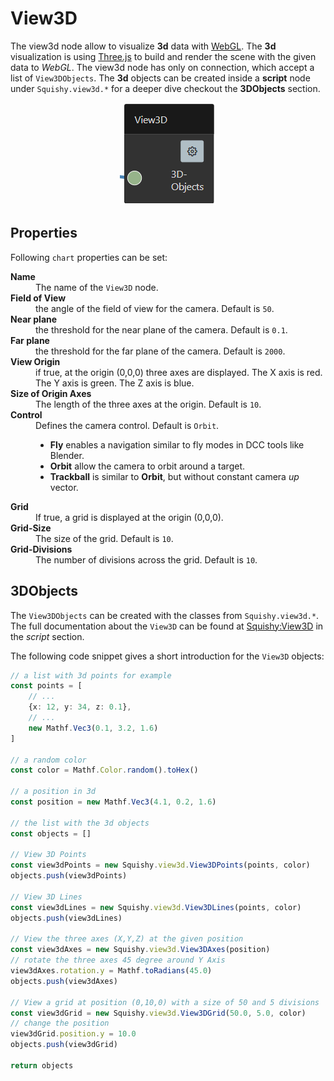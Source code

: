 # View3D

The view3d node allow to visualize **3d** data with [WebGL](https://en.wikipedia.org/wiki/WebGL). 
The **3d** visualization is using [Three.js](https://threejs.org/) to build and render the scene with the given data to *WebGL*.
The view3d node has only on connection, which accept a list of `View3DObjects`.
The **3d** objects can be created inside a **script** node under `Squishy.view3d.*` for a deeper dive checkout the **3DObjects** section.

<p align="center">
    <img alt="View3D" src="./assets/documentation/png/view3d.png">
</p>

## Properties

Following `chart` properties can be set:

<dl>
  <dt><b>Name</b></dt>
  <dd>The name of the <code>View3D</code> node.</dd>

  <dt><b>Field of View</b></dt>
  <dd>the angle of the field of view for the camera. Default is <code>50</code>.</dd>

  <dt><b>Near plane</b></dt>
  <dd>the threshold for the near plane of the camera. Default is <code>0.1</code>.</dd>

  <dt><b>Far plane</b></dt>
  <dd>the threshold for the far plane of the camera. Default is <code>2000</code>.</dd>

  <dt><b>View Origin</b></dt>
  <dd>if true, at the origin (0,0,0) three axes are displayed. The X axis is red. The Y axis is green. The Z axis is blue.</dd>

  <dt><b>Size of Origin Axes</b></dt>
  <dd>The length of the three axes at the origin. Default is <code>10</code>.</dd>

  <dt><b>Control</b></dt>
  <dd>
    Defines the camera control. Default is <code>Orbit</code>.
    <ul>
        <li><b>Fly</b> enables a navigation similar to fly modes in DCC tools like Blender.</li>
        <li><b>Orbit</b> allow the camera to orbit around a target.</li>
        <li><b>Trackball</b> is similar to <b>Orbit</b>, but without constant camera <i>up</i> vector.  </li>
    </ul>
  </dd>

  <dt><b>Grid</b></dt>
  <dd>If true, a grid is displayed at the origin (0,0,0).</dd>

  <dt><b>Grid-Size</b></dt>
  <dd>The size of the grid. Default is <code>10</code>.</dd>

  <dt><b>Grid-Divisions</b></dt>
  <dd>The number of divisions across the grid. Default is <code>10</code>.</dd>
</dl>

## 3DObjects

The `View3DObjects` can be created with the classes from `Squishy.view3d.*`.
The full documentation about the `View3D` can be found at [Squishy:View3D]() in the *script* section.

The following code snippet gives a short introduction for the `View3D` objects:

```typescript
// a list with 3d points for example
const points = [
    // ...
    {x: 12, y: 34, z: 0.1},
    // ...
    new Mathf.Vec3(0.1, 3.2, 1.6)
]

// a random color
const color = Mathf.Color.random().toHex()

// a position in 3d
const position = new Mathf.Vec3(4.1, 0.2, 1.6)

// the list with the 3d objects
const objects = []

// View 3D Points
const view3dPoints = new Squishy.view3d.View3DPoints(points, color)
objects.push(view3dPoints)

// View 3D Lines
const view3dLines = new Squishy.view3d.View3DLines(points, color)
objects.push(view3dLines)

// View the three axes (X,Y,Z) at the given position
const view3dAxes = new Squishy.view3d.View3DAxes(position)
// rotate the three axes 45 degree around Y Axis
view3dAxes.rotation.y = Mathf.toRadians(45.0)
objects.push(view3dAxes)

// View a grid at position (0,10,0) with a size of 50 and 5 divisions 
const view3dGrid = new Squishy.view3d.View3DGrid(50.0, 5.0, color)
// change the position
view3dGrid.position.y = 10.0
objects.push(view3dGrid)

return objects
```